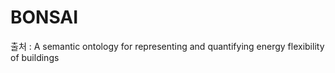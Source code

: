 # BONSAI

출처 :  A semantic ontology for representing and quantifying energy flexibility of buildings
